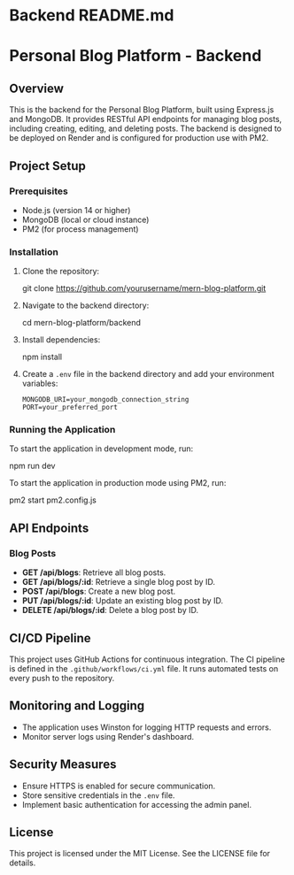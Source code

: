 # Backend README.md

# Personal Blog Platform - Backend

## Overview

This is the backend for the Personal Blog Platform, built using Express.js and MongoDB. It provides RESTful API endpoints for managing blog posts, including creating, editing, and deleting posts. The backend is designed to be deployed on Render and is configured for production use with PM2.

## Project Setup

### Prerequisites

- Node.js (version 14 or higher)
- MongoDB (local or cloud instance)
- PM2 (for process management)

### Installation

1. Clone the repository:

   git clone https://github.com/yourusername/mern-blog-platform.git

2. Navigate to the backend directory:

   cd mern-blog-platform/backend

3. Install dependencies:

   npm install

4. Create a `.env` file in the backend directory and add your environment variables:

   ```
   MONGODB_URI=your_mongodb_connection_string
   PORT=your_preferred_port
   ```

### Running the Application

To start the application in development mode, run:

npm run dev

To start the application in production mode using PM2, run:

pm2 start pm2.config.js

## API Endpoints

### Blog Posts

- **GET /api/blogs**: Retrieve all blog posts.
- **GET /api/blogs/:id**: Retrieve a single blog post by ID.
- **POST /api/blogs**: Create a new blog post.
- **PUT /api/blogs/:id**: Update an existing blog post by ID.
- **DELETE /api/blogs/:id**: Delete a blog post by ID.

## CI/CD Pipeline

This project uses GitHub Actions for continuous integration. The CI pipeline is defined in the `.github/workflows/ci.yml` file. It runs automated tests on every push to the repository.

## Monitoring and Logging

- The application uses Winston for logging HTTP requests and errors.
- Monitor server logs using Render's dashboard.

## Security Measures

- Ensure HTTPS is enabled for secure communication.
- Store sensitive credentials in the `.env` file.
- Implement basic authentication for accessing the admin panel.

## License

This project is licensed under the MIT License. See the LICENSE file for details.